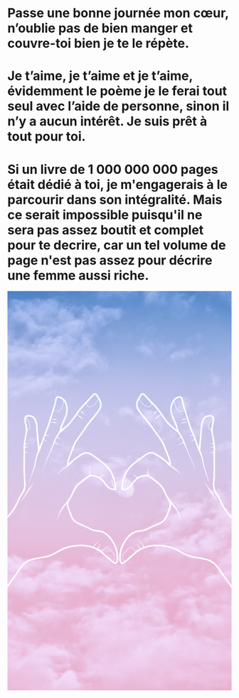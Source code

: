 # Passe une bonne journée mon cœur, n’oublie pas de bien manger et couvre-toi bien je te le répète.

# Je t’aime, je t’aime et je t’aime, évidemment le poème je le ferai tout seul avec l’aide de personne, sinon il n’y a aucun intérêt. Je suis prêt à tout pour toi.

# Si un livre de 1 000 000 000 pages était dédié à toi, je m'engagerais à le parcourir dans son intégralité. Mais ce serait impossible puisqu'il ne sera pas assez boutit et complet pour te decrire, car un tel volume de page n'est pas assez pour décrire une femme aussi riche.
![image](https://github.com/AbdelTheGoat/PHOTO/blob/main/Design%20sans%20titre.png?raw=true)
